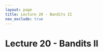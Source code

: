 ```yaml
---
layout: page
title: Lecture 20 - Bandits II
nav_exclude: true
---
```


# Lecture 20 - Bandits II
  
